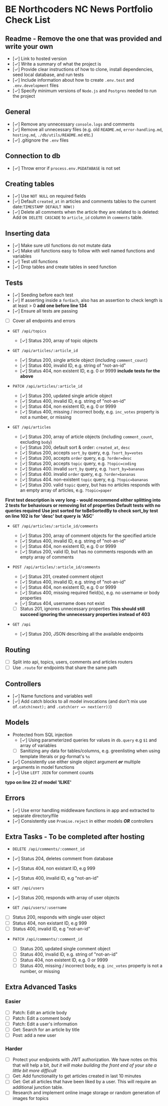 # BE Northcoders NC News Portfolio Check List

## Readme - Remove the one that was provided and write your own

- [✓] Link to hosted version
- [✓] Write a summary of what the project is
- [✓] Provide clear instructions of how to clone, install dependencies, seed local database, and run tests
- [✓] Include information about how to create `.env.test` and `.env.development` files
- [✓] Specify minimum versions of `Node.js` and `Postgres` needed to run the project

## General

- [✓] Remove any unnecessary `console.logs` and comments
- [✓] Remove all unnecessary files (e.g. old `README.md`, `error-handling.md`, `hosting.md`, `./db/utils/README.md` etc.)
- [✓] .gitignore the `.env` files

## Connection to db

- [✓] Throw error if `process.env.PGDATABASE` is not set

## Creating tables

- [✓] Use `NOT NULL` on required fields
- [✓] Default `created_at` in articles and comments tables to the current date:`TIMESTAMP DEFAULT NOW()`
- [✓] Delete all comments when the article they are related to is deleted: Add `ON DELETE CASCADE` to `article_id` column in `comments` table.

## Inserting data

- [✓] Make sure util functions do not mutate data
- [✓] Make util functions easy to follow with well named functions and variables
- [✓] Test util functions
- [✓] Drop tables and create tables in seed function

## Tests

- [✓] Seeding before each test
- [✓] If asserting inside a `forEach`, also has an assertion to check length is at least > 0
**add one before line 134**
- [✓] Ensure all tests are passing
- [ ] Cover all endpoints and errors

- `GET /api/topics`

  - [✓] Status 200, array of topic objects

- `GET /api/articles/:article_id`

  - [✓] Status 200, single article object (including `comment_count`)
  - [✓] Status 400, invalid ID, e.g. string of "not-an-id"
  - [✓] Status 404, non existent ID, e.g. 0 or 9999
  **include tests for the above**

- `PATCH /api/articles/:article_id`

  - [✓] Status 200, updated single article object
  - [✓] Status 400, invalid ID, e.g. string of "not-an-id"
  - [✓] Status 404, non existent ID, e.g. 0 or 9999
  - [✓] Status 400, missing / incorrect body, e.g. `inc_votes` property is not a number, or missing

- `GET /api/articles`

  - [✓] Status 200, array of article objects (including `comment_count`, excluding `body`)
  - [✓] Status 200, default sort & order: `created_at`, `desc`
  - [✓] Status 200, accepts `sort_by` query, e.g. `?sort_by=votes`
  - [✓] Status 200, accepts `order` query, e.g. `?order=desc`
  - [✓] Status 200, accepts `topic` query, e.g. `?topic=coding`
  - [✓] Status 400. invalid `sort_by` query, e.g. `?sort_by=bananas`
  - [✓] Status 400. invalid `order` query, e.g. `?order=bananas`
  - [✓] Status 404. non-existent `topic` query, e.g. `?topic=bananas`
  - [✓] Status 200. valid `topic` query, but has no articles responds with an empty array of articles, e.g. `?topic=paper`

**First test description is very long - would recommend either splitting into 2 tests for behaviours or removing list of properties**
**Default tests with no queries required**
**Use jest sorted for toBeSortedBy to check sort_by**
**test on line 102 is for 'desc' but query is 'ASC'**

- `GET /api/articles/:article_id/comments`

  - [✓] Status 200, array of comment objects for the specified article
  - [✓] Status 400, invalid ID, e.g. string of "not-an-id"
  - [✓] Status 404, non existent ID, e.g. 0 or 9999
  - [✓] Status 200, valid ID, but has no comments responds with an empty array of comments

- `POST /api/articles/:article_id/comments`

  - [✓] Status 201, created comment object
  - [✓] Status 400, invalid ID, e.g. string of "not-an-id"
  - [✓] Status 404, non existent ID, e.g. 0 or 9999
  - [✓] Status 400, missing required field(s), e.g. no username or body properties
  - [✓] Status 404, username does not exist
  - [ ] Status 201, ignores unnecessary properties
  **This should still succeed ignoring the unnecessary properties instead of 403**

- `GET /api`

  - [✓] Status 200, JSON describing all the available endpoints

## Routing

- [ ] Split into api, topics, users, comments and articles routers
- [ ] Use `.route` for endpoints that share the same path

## Controllers

- [✓] Name functions and variables well
- [✓] Add catch blocks to all model invocations (and don't mix use of`.catch(next);` and `.catch(err => next(err))`)

## Models

- Protected from SQL injection
  - [✓] Using parameterized queries for values in `db.query` e.g `$1` and array of variables
  - [ ] Sanitizing any data for tables/columns, e.g. greenlisting when using template literals or pg-format's `%s`
- [✓] Consistently use either single object argument _**or**_ multiple arguments in model functions
- [✓] Use `LEFT JOIN` for comment counts

**typo on line 22 of model 'ILIKE'**

## Errors

- [✓] Use error handling middleware functions in app and extracted to separate directory/file
- [✓] Consistently use `Promise.reject` in either models _**OR**_ controllers

## Extra Tasks - To be completed after hosting

- `DELETE /api/comments/:comment_id`

- [✓] Status 204, deletes comment from database
- [✓] Status 404, non existant ID, e.g 999
- [✓] Status 400, invalid ID, e.g "not-an-id"

- `GET /api/users`

- [✓] Status 200, responds with array of user objects

- `GET /api/users/:username`

- [ ] Status 200, responds with single user object
- [ ] Status 404, non existant ID, e.g 999
- [ ] Status 400, invalid ID, e.g "not-an-id"

- `PATCH /api/comments/:comment_id`

  - [ ] Status 200, updated single comment object
  - [ ] Status 400, invalid ID, e.g. string of "not-an-id"
  - [ ] Status 404, non existent ID, e.g. 0 or 9999
  - [ ] Status 400, missing / incorrect body, e.g. `inc_votes` property is not a number, or missing

## Extra Advanced Tasks

### Easier

- [ ] Patch: Edit an article body
- [ ] Patch: Edit a comment body
- [ ] Patch: Edit a user's information
- [ ] Get: Search for an article by title
- [ ] Post: add a new user

### Harder

- [ ] Protect your endpoints with JWT authorization. We have notes on this that will help a bit, _but it will make building the front end of your site a little bit more difficult_
- [ ] Get: Add functionality to get articles created in last 10 minutes
- [ ] Get: Get all articles that have been liked by a user. This will require an additional junction table.
- [ ] Research and implement online image storage or random generation of images for topics
